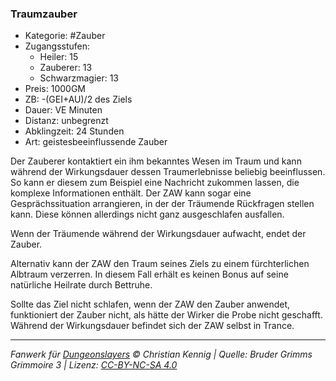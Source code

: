 ### Traumzauber

- Kategorie: #Zauber
- Zugangsstufen:
  - Heiler: 15
  - Zauberer: 13
  - Schwarzmagier: 13
- Preis: 1000GM
- ZB: -(GEI+AU)/2 des Ziels
- Dauer: VE Minuten
- Distanz: unbegrenzt
- Abklingzeit: 24 Stunden
- Art: geistesbeeinflussende Zauber



Der Zauberer kontaktiert ein ihm bekanntes Wesen im Traum und kann während der Wirkungsdauer dessen Traumerlebnisse beliebig beeinflussen. So kann er diesem zum Beispiel eine Nachricht zukommen lassen, die komplexe Informationen enthält. Der ZAW kann sogar eine Gesprächssituation arrangieren, in der der Träumende Rückfragen stellen kann. Diese können allerdings nicht ganz ausgeschlafen ausfallen.

Wenn der Träumende während der Wirkungsdauer aufwacht, endet der Zauber.

Alternativ kann der ZAW den Traum seines Ziels zu einem fürchterlichen Albtraum verzerren. In diesem Fall erhält es keinen Bonus auf seine natürliche Heilrate durch Bettruhe.

Sollte das Ziel nicht schlafen, wenn der ZAW den Zauber anwendet, funktioniert der Zauber nicht, als hätte der Wirker die Probe nicht geschafft. Während der Wirkungsdauer befindet sich der ZAW selbst in Trance.

---

_Fanwerk für [Dungeonslayers](https://www.dungeonslayers.net/) © Christian Kennig | Quelle: Bruder Grimms Grimmoire 3 | Lizenz: [CC-BY-NC-SA 4.0](https://creativecommons.org/licenses/by-nc-sa/4.0/deed.de)_
